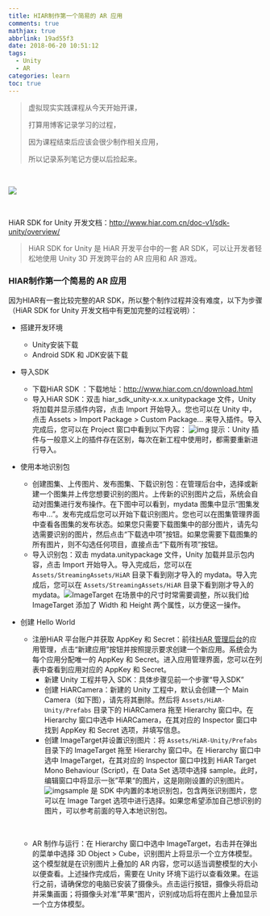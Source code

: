 ```yaml
---
title: HIAR制作第一个简易的 AR 应用
comments: true
mathjax: true
abbrlink: 19ad55f3
date: 2018-06-20 10:51:12
tags:
  - Unity
  - AR
categories: learn
toc: true
---
```


> 虚拟现实实践课程从今天开始开课，
>
> 打算用博客记录学习的过程，
>
> 因为课程结束后应该会很少制作相关应用，
>
> 所以记录系列笔记方便以后捡起来。

<!--more-->

​         

![](http://qn.hushhw.cn/timg.jpg )

​           

HiAR SDK for Unity 开发文档：http://www.hiar.com.cn/doc-v1/sdk-unity/overview/

> HiAR SDK for Unity 是 HiAR 开发平台中的一套 AR SDK，可以让开发者轻松地使用 Unity 3D 开发跨平台的 AR 应用和 AR 游戏。



### HIAR制作第一个简易的 AR 应用

因为HIAR有一套比较完整的AR SDK，所以整个制作过程并没有难度，以下为步骤（HiAR SDK for Unity 开发文档中有更加完整的过程说明）：

- 搭建开发环境

  - Unity安装下载
  - Android SDK 和 JDK安装下载





- 导入SDK

  - 下载HiAR SDK ：下载地址：http://www.hiar.com.cn/download.html
  - 导入HiAR SDK：双击 hiar_sdk_unity-x.x.x.unitypackage 文件，Unity 将加载并显示插件内容，点击 Import 开始导入。您也可以在 Unity 中，点击 Assets > Import Package > Custom Package... 来导入插件。导入完成后，您可以在 Project 窗口中看到以下内容：
    ![img](http://qn.hushhw.cn/2.jpg)
    提示：Unity 插件与一般意义上的插件存在区别，每次在新工程中使用时，都需要重新进行导入。





- 使用本地识别包

  - 创建图集、上传图片、发布图集、下载识别包：在管理后台中，选择或新建一个图集并上传您想要识别的图片。上传新的识别图片之后，系统会自动对图集进行发布操作。在下图中可以看到，mydata 图集中显示“图集发布中...”。发布完成后您可以开始下载识别图片。您也可以在图集管理界面中查看各图集的发布状态。如果您只需要下载图集中的部分图片，请先勾选需要识别的图片，然后点击“下载选中项”按钮。如果您需要下载图集的所有图片，则不勾选任何项目，直接点击“下载所有项”按钮。
  - 导入识别包：双击 mydata.unitypackage 文件，Unity 加载并显示包内容，点击 Import 开始导入。导入完成后，您可以在 `Assets/StreamingAssets/HiAR` 目录下看到刚才导入的 mydata。导入完成后，您可以在 `Assets/StreamingAssets/HiAR` 目录下看到刚才导入的 mydata。![](http://qn.hushhw.cn/TIM%E6%88%AA%E5%9B%BE20180620145352.png)ImageTarget 在场景中的尺寸时常需要调整，所以我们给 ImageTarget 添加了 Width 和 Height 两个属性，以方便这一操作。




- 创建 Hello World

  - 注册HiAR 平台账户并获取 AppKey 和 Secret：前往[HiAR 管理后台](http://portal.hiar.io/)的应用管理，点击“新建应用”按钮并按照提示要求创建一个新应用。系统会为每个应用分配唯一的 AppKey 和 Secret。进入应用管理界面，您可以在列表中查看到应用对应的 AppKey 和 Secret。
    - 新建 Unity 工程并导入 SDK：具体步骤见前一个步骤“导入SDK”
    - 创建 HiARCamera：新建的 Unity 工程中，默认会创建一个 Main Camera（如下图），请先将其删除。然后将 `Assets/HiAR-Unity/Prefabs` 目录下的 HiARCamera 拖至 Hierarchy 窗口中。在 Hierarchy 窗口中选中 HiARCamera，在其对应的 Inspector 窗口中找到 AppKey 和 Secret 选项，并填写信息。
    - 创建 ImageTarget并设置识别图片：将 `Assets/HiAR-Unity/Prefabs` 目录下的 ImageTarget 拖至 Hierarchy 窗口中。在 Hierarchy 窗口中选中 ImageTarget，在其对应的 Inspector 窗口中找到 HiAR Target Mono Behaviour (Script)，在 Data Set 选项中选择 sample。此时，编辑窗口中将显示一张”苹果“的图片，这是刚刚设置的识别图片。![img](http://qn.hushhw.cn/TIM%E6%88%AA%E5%9B%BE20180620143856.png)sample 是 SDK 中内置的本地识别包，包含两张识别图片，您可以在 Image Target 选项中进行选择。如果您希望添加自己想识别的图片，可以参考前面的导入本地识别包。

  ​


  - AR 制作与运行：在 Hierarchy 窗口中选中 ImageTarget，右击并在弹出的菜单中选择 3D Object > Cube，识别图片上将显示一个立方体模型。这个模型就是在识别图片上叠加的 AR 内容，您可以适当调整模型的大小以便查看。上述操作完成后，需要在 Unity 环境下运行以查看效果。在运行之前，请确保您的电脑已安装了摄像头。点击运行按钮，摄像头将启动并采集画面；将摄像头对准”苹果“图片，识别成功后将在图片上叠加显示一个立方体模型。

  ​